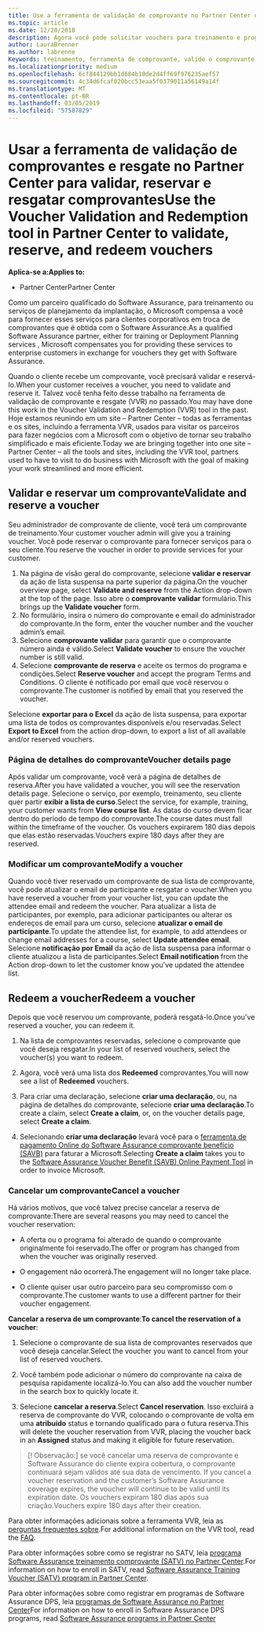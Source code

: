 ```yaml
---
title: Use a ferramenta de validação de comprovante no Partner Center de comprovantes de treinamento e outros | Partner Center
ms.topic: article
ms.date: 12/20/2018
description: Agora você pode solicitar vouchers para treinamento e programas de garantia de software no Partner Center
author: LauraBrenner
ms.author: labrenne
Keywords: treinamento, ferramenta de comprovante, valide o comprovante, declarações de garantia de software, DPS, SATV
ms.localizationpriority: medium
ms.openlocfilehash: 6cf844129bb1d684b10de2d4ff69f976235aef57
ms.sourcegitcommit: 4c34d6fcaf020bcc53eaa5f0379011a56149a14f
ms.translationtype: MT
ms.contentlocale: pt-BR
ms.lasthandoff: 03/05/2019
ms.locfileid: "57587829"
---
```

# <a name="use-the-voucher-validation-and-redemption-tool-in-partner-center-to-validate-reserve-and-redeem-vouchers"></a><span data-ttu-id="b55eb-104">Usar a ferramenta de validação de comprovantes e resgate no Partner Center para validar, reservar e resgatar comprovantes</span><span class="sxs-lookup"><span data-stu-id="b55eb-104">Use the Voucher Validation and Redemption tool in Partner Center to validate, reserve, and redeem vouchers</span></span> 

<span data-ttu-id="b55eb-105">**Aplica-se a:**</span><span class="sxs-lookup"><span data-stu-id="b55eb-105">**Applies to:**</span></span>

- <span data-ttu-id="b55eb-106">Partner Center</span><span class="sxs-lookup"><span data-stu-id="b55eb-106">Partner Center</span></span>

<span data-ttu-id="b55eb-107">Como um parceiro qualificado do Software Assurance, para treinamento ou serviços de planejamento da implantação, o Microsoft compensa a você para fornecer esses serviços para clientes corporativos em troca de comprovantes que é obtida com o Software Assurance.</span><span class="sxs-lookup"><span data-stu-id="b55eb-107">As a qualified Software Assurance partner, either for training or Deployment Planning services , Microsoft compensates you for providing these services to enterprise customers in exchange for vouchers they get with Software Assurance.</span></span>

<span data-ttu-id="b55eb-108">Quando o cliente recebe um comprovante, você precisará validar e reservá-lo.</span><span class="sxs-lookup"><span data-stu-id="b55eb-108">When your customer receives a voucher, you need to validate and reserve it.</span></span> <span data-ttu-id="b55eb-109">Talvez você tenha feito desse trabalho na ferramenta de validação de comprovante e resgate (VVR) no passado.</span><span class="sxs-lookup"><span data-stu-id="b55eb-109">You may have done this work in the Voucher Validation and Redemption (VVR) tool in the past.</span></span> <span data-ttu-id="b55eb-110">Hoje estamos reunindo em um site – Partner Center – todas as ferramentas e os sites, incluindo a ferramenta VVR, usados para visitar os parceiros para fazer negócios com a Microsoft com o objetivo de tornar seu trabalho simplificado e mais eficiente.</span><span class="sxs-lookup"><span data-stu-id="b55eb-110">Today we are bringing together into one site – Partner Center – all the tools and sites, including the VVR tool, partners used to have to visit to do business with Microsoft with the goal of making your work streamlined and more efficient.</span></span>

## <a name="validate-and-reserve-a-voucher"></a><span data-ttu-id="b55eb-111">Validar e reservar um comprovante</span><span class="sxs-lookup"><span data-stu-id="b55eb-111">Validate and reserve a voucher</span></span>

<span data-ttu-id="b55eb-112">Seu administrador de comprovante de cliente, você terá um comprovante de treinamento.</span><span class="sxs-lookup"><span data-stu-id="b55eb-112">Your customer voucher admin will give you a training voucher.</span></span> <span data-ttu-id="b55eb-113">Você pode reservar o comprovante para fornecer serviços para o seu cliente.</span><span class="sxs-lookup"><span data-stu-id="b55eb-113">You reserve the voucher in order to provide services for your customer.</span></span>

1. <span data-ttu-id="b55eb-114">Na página de visão geral do comprovante, selecione **validar e reservar** da ação de lista suspensa na parte superior da página.</span><span class="sxs-lookup"><span data-stu-id="b55eb-114">On the voucher overview page, select **Validate and reserve** from the Action drop-down at the top of the page.</span></span> <span data-ttu-id="b55eb-115">Isso abre o **comprovante validar** formulário.</span><span class="sxs-lookup"><span data-stu-id="b55eb-115">This brings up the **Validate voucher** form.</span></span>
2. <span data-ttu-id="b55eb-116">No formulário, insira o número do comprovante e email do administrador do comprovante.</span><span class="sxs-lookup"><span data-stu-id="b55eb-116">In the form, enter the voucher number and the voucher admin’s email.</span></span>
3. <span data-ttu-id="b55eb-117">Selecione **comprovante validar** para garantir que o comprovante número ainda é válido.</span><span class="sxs-lookup"><span data-stu-id="b55eb-117">Select **Validate voucher** to ensure the voucher number is still valid.</span></span>
4. <span data-ttu-id="b55eb-118">Selecione **comprovante de reserva** e aceite os termos do programa e condições.</span><span class="sxs-lookup"><span data-stu-id="b55eb-118">Select **Reserve voucher** and accept the program Terms and Conditions.</span></span> <span data-ttu-id="b55eb-119">O cliente é notificado por email que você reservou o comprovante.</span><span class="sxs-lookup"><span data-stu-id="b55eb-119">The customer is notified by email that you reserved the voucher.</span></span>

<span data-ttu-id="b55eb-120">Selecione **exportar para o Excel** da ação de lista suspensa, para exportar uma lista de todos os comprovantes disponíveis e/ou reservadas.</span><span class="sxs-lookup"><span data-stu-id="b55eb-120">Select **Export to Excel** from the action drop-down, to export a list of all available and/or reserved vouchers.</span></span>

### <a name="voucher-details-page"></a><span data-ttu-id="b55eb-121">Página de detalhes do comprovante</span><span class="sxs-lookup"><span data-stu-id="b55eb-121">Voucher details page</span></span>

<span data-ttu-id="b55eb-122">Após validar um comprovante, você verá a página de detalhes de reserva.</span><span class="sxs-lookup"><span data-stu-id="b55eb-122">After you have validated a voucher, you will see the reservation details page.</span></span> <span data-ttu-id="b55eb-123">Selecione o serviço, por exemplo, treinamento, seu cliente quer partir **exibir a lista de curso**.</span><span class="sxs-lookup"><span data-stu-id="b55eb-123">Select the service, for example, training, your customer wants from **View course list**.</span></span>
<span data-ttu-id="b55eb-124">As datas do curso devem ficar dentro do período de tempo do comprovante.</span><span class="sxs-lookup"><span data-stu-id="b55eb-124">The course dates must fall within the timeframe of the voucher.</span></span> <span data-ttu-id="b55eb-125">Os vouchers expirarem 180 dias depois que elas estão reservadas.</span><span class="sxs-lookup"><span data-stu-id="b55eb-125">Vouchers expire 180 days after they are reserved.</span></span>

### <a name="modify-a-voucher"></a><span data-ttu-id="b55eb-126">Modificar um comprovante</span><span class="sxs-lookup"><span data-stu-id="b55eb-126">Modify a voucher</span></span>

<span data-ttu-id="b55eb-127">Quando você tiver reservado um comprovante de sua lista de comprovante, você pode atualizar o email de participante e resgatar o voucher.</span><span class="sxs-lookup"><span data-stu-id="b55eb-127">When you have reserved a voucher from your voucher list, you can update the attendee email and redeem the voucher.</span></span> <span data-ttu-id="b55eb-128">Para atualizar a lista de participantes, por exemplo, para adicionar participantes ou alterar os endereços de email para um curso, selecione **atualizar o email de participante**.</span><span class="sxs-lookup"><span data-stu-id="b55eb-128">To update the attendee list, for example, to add attendees or change email addresses for a course, select **Update attendee email**.</span></span> <span data-ttu-id="b55eb-129">Selecione **notificação por Email** da ação de lista suspensa para informar o cliente atualizou a lista de participantes.</span><span class="sxs-lookup"><span data-stu-id="b55eb-129">Select **Email notification** from the Action drop-down to let the customer know you’ve updated the attendee list.</span></span>

## <a name="redeem-a-voucher"></a><span data-ttu-id="b55eb-130">Redeem a voucher</span><span class="sxs-lookup"><span data-stu-id="b55eb-130">Redeem a voucher</span></span>

<span data-ttu-id="b55eb-131">Depois que você reservou um comprovante, poderá resgatá-lo.</span><span class="sxs-lookup"><span data-stu-id="b55eb-131">Once you've reserved a voucher, you can redeem it.</span></span> 

1. <span data-ttu-id="b55eb-132">Na lista de comprovantes reservadas, selecione o comprovante que você deseja resgatar.</span><span class="sxs-lookup"><span data-stu-id="b55eb-132">In your list of reserved vouchers, select the voucher(s) you want to redeem.</span></span> 
2. <span data-ttu-id="b55eb-133">Agora, você verá uma lista dos **Redeemed** comprovantes.</span><span class="sxs-lookup"><span data-stu-id="b55eb-133">You will now see a list of **Redeemed** vouchers.</span></span>

4. <span data-ttu-id="b55eb-134">Para criar uma declaração, selecione **criar uma declaração**, ou, na página de detalhes do comprovante, selecione **criar uma declaração**.</span><span class="sxs-lookup"><span data-stu-id="b55eb-134">To create a claim, select **Create a claim**, or, on the voucher details page, select **Create a claim**.</span></span>

5. <span data-ttu-id="b55eb-135">Selecionando **criar uma declaração** levará você para o [ferramenta de pagamento Online do Software Assurance comprovante benefício (SAVB)](https://planningservices.partners.extranet.microsoft.com/en/Pages/getpaid.aspx) para faturar a Microsoft.</span><span class="sxs-lookup"><span data-stu-id="b55eb-135">Selecting **Create a claim** takes you to the [Software Assurance Voucher Benefit (SAVB) Online Payment Tool](https://planningservices.partners.extranet.microsoft.com/en/Pages/getpaid.aspx) in order to invoice Microsoft.</span></span>


### <a name="cancel-a-voucher"></a><span data-ttu-id="b55eb-136">Cancelar um comprovante</span><span class="sxs-lookup"><span data-stu-id="b55eb-136">Cancel a voucher</span></span>

<span data-ttu-id="b55eb-137">Há vários motivos, que você talvez precise cancelar a reserva de comprovante:</span><span class="sxs-lookup"><span data-stu-id="b55eb-137">There are several reasons you may need to cancel the voucher reservation:</span></span>

- <span data-ttu-id="b55eb-138">A oferta ou o programa foi alterado de quando o comprovante originalmente foi reservado.</span><span class="sxs-lookup"><span data-stu-id="b55eb-138">The offer or program has changed from when the voucher was originally reserved.</span></span>

- <span data-ttu-id="b55eb-139">O engagement não ocorrerá.</span><span class="sxs-lookup"><span data-stu-id="b55eb-139">The engagement will no longer take place.</span></span>

- <span data-ttu-id="b55eb-140">O cliente quiser usar outro parceiro para seu compromisso com o comprovante.</span><span class="sxs-lookup"><span data-stu-id="b55eb-140">The customer wants to use a different partner for their voucher engagement.</span></span>

<span data-ttu-id="b55eb-141">**Cancelar a reserva de um comprovante**:</span><span class="sxs-lookup"><span data-stu-id="b55eb-141">**To cancel the reservation of a voucher**:</span></span>

1. <span data-ttu-id="b55eb-142">Selecione o comprovante de sua lista de comprovantes reservados que você deseja cancelar.</span><span class="sxs-lookup"><span data-stu-id="b55eb-142">Select the voucher you want to cancel from your list of reserved vouchers.</span></span>

2. <span data-ttu-id="b55eb-143">Você também pode adicionar o número do comprovante na caixa de pesquisa rapidamente localizá-lo.</span><span class="sxs-lookup"><span data-stu-id="b55eb-143">You can also add the voucher number in the search box to quickly locate it.</span></span> 

3. <span data-ttu-id="b55eb-144">Selecione **cancelar a reserva**.</span><span class="sxs-lookup"><span data-stu-id="b55eb-144">Select **Cancel reservation**.</span></span> <span data-ttu-id="b55eb-145">Isso excluirá a reserva de comprovante do VVR, colocando o comprovante de volta em uma **atribuído** status e tornando qualificado para o futura reserva.</span><span class="sxs-lookup"><span data-stu-id="b55eb-145">This will delete the voucher reservation from VVR, placing the voucher back in an **Assigned** status and making it eligible for future reservation.</span></span>

>[! Observação:]<span data-ttu-id="b55eb-146"> se você cancelar uma reserva de comprovante e Software Assurance do cliente expira cobertura, o comprovante continuará sejam válidos até sua data de vencimento.</span><span class="sxs-lookup"><span data-stu-id="b55eb-146"> If you cancel a voucher reservation and the customer’s Software Assurance coverage expires, the voucher will continue to be valid until its expiration date.</span></span> <span data-ttu-id="b55eb-147">Os vouchers expiram 180 dias após sua criação.</span><span class="sxs-lookup"><span data-stu-id="b55eb-147">Vouchers expire 180 days after their creation.</span></span>

<span data-ttu-id="b55eb-148">Para obter informações adicionais sobre a ferramenta VVR, leia as [perguntas frequentes sobre](vvr-faq.md).</span><span class="sxs-lookup"><span data-stu-id="b55eb-148">For additional information on the VVR tool, read the [FAQ](vvr-faq.md).</span></span>

<span data-ttu-id="b55eb-149">Para obter informações sobre como se registrar no SATV, leia [programa Software Assurance treinamento comprovante (SATV) no Partner Center](software-assurance-satv.md).</span><span class="sxs-lookup"><span data-stu-id="b55eb-149">For information on how to enroll in SATV, read [Software Assurance Training Voucher (SATV) program in Partner Center](software-assurance-satv.md).</span></span>

<span data-ttu-id="b55eb-150">Para obter informações sobre como registrar em programas de Software Assurance DPS, leia [programas de Software Assurance no Partner Center](software-assurance-dps.md)</span><span class="sxs-lookup"><span data-stu-id="b55eb-150">For information on how to enroll in Software Assurance DPS programs, read [Software Assurance programs in Partner Center](software-assurance-dps.md)</span></span>

